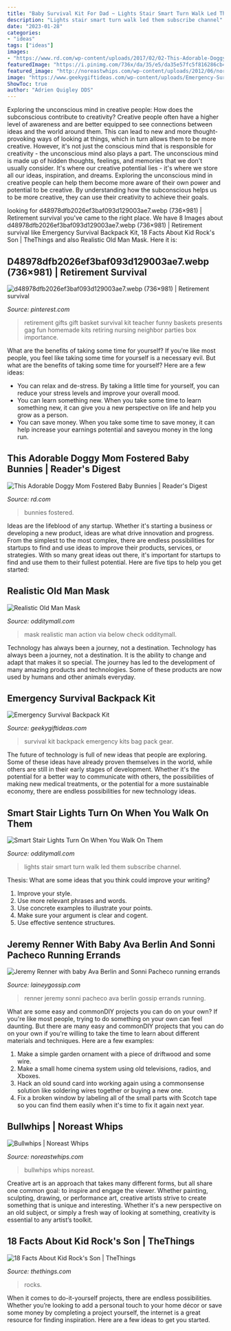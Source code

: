 ```yaml
---
title: "Baby Survival Kit For Dad ~ Lights Stair Smart Turn Walk Led Them Subscribe Channel"
description: "Lights stair smart turn walk led them subscribe channel"
date: "2023-01-28"
categories:
- "ideas"
tags: ["ideas"]
images:
- "https://www.rd.com/wp-content/uploads/2017/02/02-This-Adorable-Doggy-Mom-Fostered-Baby-Bunnies-Farm-Ranch-Living.jpg"
featuredImage: "https://i.pinimg.com/736x/da/35/e5/da35e57fc5f816286cb40f3b25ab886b--retirement-presents-funny-retirement-gifts.jpg"
featured_image: "http://noreastwhips.com/wp-content/uploads/2012/06/noreastwhipssite.jpg"
image: "https://www.geekygiftideas.com/wp-content/uploads/Emergency-Survival-Backpack-Kit.jpg"
ShowToc: true
author: "Adrien Quigley DDS"
---
```



Exploring the unconscious mind in creative people: How does the subconscious contribute to creativity?
Creative people often have a higher level of awareness and are better equipped to see connections between ideas and the world around them. This can lead to new and more thought-provoking ways of looking at things, which in turn allows them to be more creative. However, it's not just the conscious mind that is responsible for creativity - the unconscious mind also plays a part. The unconscious mind is made up of hidden thoughts, feelings, and memories that we don't usually consider. It's where our creative potential lies - it's where we store all our ideas, inspiration, and dreams. Exploring the unconscious mind in creative people can help them become more aware of their own power and potential to be creative. By understanding how the subconscious helps us to be more creative, they can use their creativity to achieve their goals.

	

		
looking for d48978dfb2026ef3baf093d129003ae7.webp (736×981) | Retirement survival you've came to the right place. We have 8 Images about d48978dfb2026ef3baf093d129003ae7.webp (736×981) | Retirement survival like Emergency Survival Backpack Kit, 18 Facts About Kid Rock&#039;s Son | TheThings and also Realistic Old Man Mask. Here it is:
		
    
## D48978dfb2026ef3baf093d129003ae7.webp (736×981) | Retirement Survival

<img loading=lazy src="https://i.pinimg.com/736x/da/35/e5/da35e57fc5f816286cb40f3b25ab886b--retirement-presents-funny-retirement-gifts.jpg" onerror="this.onerror=null;this.src='https://tse3.mm.bing.net/th?id=OIP.EpM3cuWXPxpsxW8npG9pzAHaJ3&amp;pid=15.1';" alt="d48978dfb2026ef3baf093d129003ae7.webp (736×981) | Retirement survival">

_Source: pinterest.com_

>retirement gifts gift basket survival kit teacher funny baskets presents gag fun homemade kits retiring nursing neighbor parties box importance. 

	

What are the benefits of taking some time for yourself?
If you're like most people, you feel like taking some time for yourself is a necessary evil. But what are the benefits of taking some time for yourself? Here are a few ideas: 
- You can relax and de-stress. By taking a little time for yourself, you can reduce your stress levels and improve your overall mood. 
- You can learn something new. When you take some time to learn something new, it can give you a new perspective on life and help you grow as a person. 
- You can save money. When you take some time to save money, it can help increase your earnings potential and saveyou money in the long run.

    
## This Adorable Doggy Mom Fostered Baby Bunnies | Reader&#039;s Digest

<img loading=lazy src="https://www.rd.com/wp-content/uploads/2017/02/02-This-Adorable-Doggy-Mom-Fostered-Baby-Bunnies-Farm-Ranch-Living.jpg" onerror="this.onerror=null;this.src='https://tse2.mm.bing.net/th?id=OIP.RZJOZ_xmEWk77Q8y-nOJnQHaE8&amp;pid=15.1';" alt="This Adorable Doggy Mom Fostered Baby Bunnies | Reader&#039;s Digest">

_Source: rd.com_

>bunnies fostered. 

	

Ideas are the lifeblood of any startup. Whether it's starting a business or developing a new product, ideas are what drive innovation and progress. From the simplest to the most complex, there are endless possibilities for startups to find and use ideas to improve their products, services, or strategies. With so many great ideas out there, it's important for startups to find and use them to their fullest potential. Here are five tips to help you get started:

    
## Realistic Old Man Mask

<img loading=lazy src="http://odditymall.com/includes/content/upload/realistic-old-man-mask-6947.jpg" onerror="this.onerror=null;this.src='https://tse1.mm.bing.net/th?id=OIP.RHEuJVMJIrTYSna10G1-JwHaJ4&amp;pid=15.1';" alt="Realistic Old Man Mask">

_Source: odditymall.com_

>mask realistic man action via below check odditymall. 

	

Technology has always been a journey, not a destination.
Technology has always been a journey, not a destination. It is the ability to change and adapt that makes it so special. The journey has led to the development of many amazing products and technologies. Some of these products are now used by humans and other animals everyday.

    
## Emergency Survival Backpack Kit

<img loading=lazy src="https://www.geekygiftideas.com/wp-content/uploads/Emergency-Survival-Backpack-Kit.jpg" onerror="this.onerror=null;this.src='https://tse3.mm.bing.net/th?id=OIP.RUc5_4ErRkxLdUJ4kbWoIQHaHa&amp;pid=15.1';" alt="Emergency Survival Backpack Kit">

_Source: geekygiftideas.com_

>survival kit backpack emergency kits bag pack gear. 

	

The future of technology is full of new ideas that people are exploring. Some of these ideas have already proven themselves in the world, while others are still in their early stages of development. Whether it's the potential for a better way to communicate with others, the possibilities of making new medical treatments, or the potential for a more sustainable economy, there are endless possibilities for new technology ideas.

    
## Smart Stair Lights Turn On When You Walk On Them

<img loading=lazy src="https://odditymall.com/includes/content/upload/smart-stair-lights-964.jpg" onerror="this.onerror=null;this.src='https://tse4.mm.bing.net/th?id=OIP.HOmrnd4bpoM_Vs1LcjGdQwHaE8&amp;pid=15.1';" alt="Smart Stair Lights Turn On When You Walk On Them">

_Source: odditymall.com_

>lights stair smart turn walk led them subscribe channel. 

	

Thesis: What are some ideas that you think could improve your writing?
1. Improve your style.
2. Use more relevant phrases and words.
3. Use concrete examples to illustrate your points.
4. Make sure your argument is clear and cogent.
5. Use effective sentence structures.

    
## Jeremy Renner With Baby Ava Berlin And Sonni Pacheco Running Errands

<img loading=lazy src="https://photos.laineygossip.com/articles/jeremy-renner-baby-20sept13-07.jpg" onerror="this.onerror=null;this.src='https://tse4.mm.bing.net/th?id=OIP.BHNOh_zJ1jQNyugN3kudEAHaLH&amp;pid=15.1';" alt="Jeremy Renner with baby Ava Berlin and Sonni Pacheco running errands">

_Source: laineygossip.com_

>renner jeremy sonni pacheco ava berlin gossip errands running. 

	

What are some easy and commonDIY projects you can do on your own?
If you're like most people, trying to do something on your own can feel daunting. But there are many easy and commonDIY projects that you can do on your own if you're willing to take the time to learn about different materials and techniques. Here are a few examples:
1. Make a simple garden ornament with a piece of driftwood and some wire.
2. Make a small home cinema system using old televisions, radios, and Xboxes.
3. Hack an old sound card into working again using a commonsense solution like soldering wires together or buying a new one.
4. Fix a broken window by labeling all of the small parts with Scotch tape so you can find them easily when it's time to fix it again next year.

    
## Bullwhips | Noreast Whips

<img loading=lazy src="http://noreastwhips.com/wp-content/uploads/2012/06/noreastwhipssite.jpg" onerror="this.onerror=null;this.src='https://tse4.mm.bing.net/th?id=OIP.vDhSkymI7TjwboLNs0CfewHaDy&amp;pid=15.1';" alt="Bullwhips | Noreast Whips">

_Source: noreastwhips.com_

>bullwhips whips noreast. 

	

Creative art is an approach that takes many different forms, but all share one common goal: to inspire and engage the viewer. Whether painting, sculpting, drawing, or performance art, creative artists strive to create something that is unique and interesting. Whether it's a new perspective on an old subject, or simply a fresh way of looking at something, creativity is essential to any artist’s toolkit.

    
## 18 Facts About Kid Rock&#039;s Son | TheThings

<img loading=lazy src="https://static2.thethingsimages.com/wordpress/wp-content/uploads/2019/09/kid_rock02.jpg" onerror="this.onerror=null;this.src='https://tse1.mm.bing.net/th?id=OIP.IPC1NFH7tPFV7GbPs9DRGAHaD5&amp;pid=15.1';" alt="18 Facts About Kid Rock&#039;s Son | TheThings">

_Source: thethings.com_

>rocks. 

	

When it comes to do-it-yourself projects, there are endless possibilities. Whether you’re looking to add a personal touch to your home décor or save some money by completing a project yourself, the internet is a great resource for finding inspiration. Here are a few ideas to get you started.

